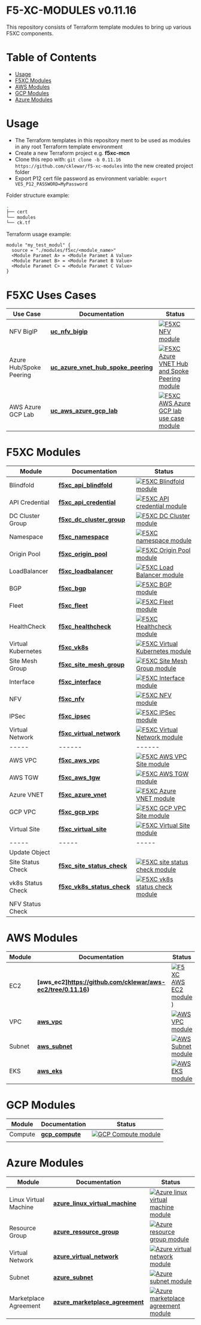 # F5-XC-MODULES v0.11.16

This repository consists of Terraform template modules to bring up various F5XC components.

# Table of Contents

- [Usage](#usage)
- [F5XC Modules](#f5xc-modules)
- [AWS Modules](#aws-modules)
- [GCP Modules](#gcp-modules)
- [Azure Modules](#azure-modules)

# Usage

- The Terraform templates in this repository ment to be used as modules in any root Terraform template environment
- Create a new Terraform project e.g. __f5xc-mcn__
- Clone this repo with: `git clone -b 0.11.16 https://github.com/cklewar/f5-xc-modules` into the new created project folder
- Export P12 cert file password as environment variable: `export VES_P12_PASSWORD=MyPassword`

Folder structure example:

```bash
.
├── cert
└── modules
└── ck.tf
```

Terraform usage example:

```hcl
module "my_test_modul" {
  source = "./modules/f5xc/<module_name>"
  <Module Paramet A> = <Module Paramet A Value>
  <Module Paramet B> = <Module Paramet B Value>
  <Module Paramet C> = <Module Paramet C Value>
}
```

# F5XC Uses Cases

| Use Case                | Documentation                                                                                           | Status                                                                                                                                                                                                                                                                          |
|-------------------------|---------------------------------------------------------------------------------------------------------|---------------------------------------------------------------------------------------------------------------------------------------------------------------------------------------------------------------------------------------------------------------------------------|
| NFV BigIP               | **[uc_nfv_bigip](https://github.com/cklewar/f5-xc-nfv-bigip)**                                          | [![F5XC NFV module](https://github.com/cklewar/f5-xc-nfv/actions/workflows/module_test.yml/badge.svg?branch=main)](https://github.com/cklewar/f5-xc-nfv/actions/workflows/module_test.yml)                                                                                      |
| Azure Hub/Spoke Peering | **[uc_azure_vnet_hub_spoke_peering](https://github.com/cklewar/f5-xc-uc-azure-vnet-hub-spoke-peering)** | [![F5XC Azure VNET Hub and Spoke Peering module](https://github.com/cklewar/f5-xc-uc-azure-vnet-hub-spoke-peering/actions/workflows/module_test.yml/badge.svg?branch=main)](https://github.com/cklewar/f5-xc-uc-azure-vnet-hub-spoke-peering/actions/workflows/module_test.yml) |
| AWS Azure GCP Lab       | **[uc_aws_azure_gcp_lab](https://github.com/cklewar/f5-xc-uc-aws-azure-gcp-lab/tree/0.11.16)**          | [![F5XC AWS Azure GCP lab use case module](https://github.com/cklewar/f5-xc-uc-aws-azure-gcp-lab/actions/workflows/module_test.yml/badge.svg?branch=0.11.16)](https://github.com/cklewar/f5-xc-uc-aws-azure-gcp-lab/actions/workflows/module_test.yml)                          |

# F5XC Modules

| Module             | Documentation                                                                     | Status                                                                                                                                                                                                                               |
|--------------------|-----------------------------------------------------------------------------------|--------------------------------------------------------------------------------------------------------------------------------------------------------------------------------------------------------------------------------------|
| Blindfold          | **[f5xc_api_blindfold](https://github.com/cklewar/f5-xc-blindfold)**              | [![F5XC Blindfold module](https://github.com/cklewar/f5-xc-blindfold/actions/workflows/module_test.yml/badge.svg?branch=main)](https://github.com/cklewar/f5-xc-blindfold/actions/workflows/module_test.yml)                         |
| API Credential     | **[f5xc_api_credential](https://github.com/cklewar/f5-xc-api-credential)**        | [![F5XC API credential module](https://github.com/cklewar/f5-xc-api-credential/actions/workflows/module_test.yml/badge.svg?branch=main)](https://github.com/cklewar/f5-xc-api-credential/actions/workflows/module_test.yml)          |
| DC Cluster Group   | **[f5xc_dc_cluster_group](https://github.com/cklewar/f5-xc-dc-cluster-group)**    | [![F5XC DC Cluster module](https://github.com/cklewar/f5-xc-dc-cluster-group/actions/workflows/module_test.yml/badge.svg?branch=main)](https://github.com/cklewar/f5-xc-dc-cluster-group/actions/workflows/module_test.yml)          |
| Namespace          | **[f5xc_namespace](https://github.com/cklewar/f5-xc-namespace)**                  | [![F5XC namespace module](https://github.com/cklewar/f5-xc-namespace/actions/workflows/module_test.yml/badge.svg)](https://github.com/cklewar/f5-xc-namespace/actions/workflows/module_test.yml)                                     |
| Origin Pool        | **[f5xc_origin_pool](https://github.com/cklewar/f5-xc-origin-pool/tree/0.11.16)** | [![F5XC Origin Pool module](https://github.com/cklewar/f5-xc-origin-pool/actions/workflows/module_test.yml/badge.svg)](https://github.com/cklewar/f5-xc-origin-pool/actions/workflows/module_test.yml)                               |
| LoadBalancer       | **[f5xc_loadbalancer](https://github.com/cklewar/f5-xc-loadbalancer)**            | [![F5XC Load Balancer module](https://github.com/cklewar/f5-xc-loadbalancer/actions/workflows/module_test.yml/badge.svg?branch=main)](https://github.com/cklewar/f5-xc-loadbalancer/actions/workflows/module_test.yml)               |
| BGP                | **[f5xc_bgp](https://github.com/cklewar/f5-xc-bgp)**                              | [![F5XC BGP module](https://github.com/cklewar/f5-xc-bgp/actions/workflows/module_test.yml/badge.svg)](https://github.com/cklewar/f5-xc-bgp/actions/workflows/module_test.yml)                                                       |
| Fleet              | **[f5xc_fleet](https://github.com/cklewar/f5-xc-fleet)**                          | [![F5XC Fleet module](https://github.com/cklewar/f5-xc-fleet/actions/workflows/module_test.yml/badge.svg)](https://github.com/cklewar/f5-xc-fleet/actions/workflows/module_test.yml)                                                 |
| HealthCheck        | **[f5xc_healthcheck](https://github.com/cklewar/f5-xc-healthcheck)**              | [![F5XC Healthcheck module](https://github.com/cklewar/f5-xc-healthcheck/actions/workflows/module_test.yml/badge.svg)](https://github.com/cklewar/f5-xc-healthcheck/actions/workflows/module_test.yml)                               |
| Virtual Kubernetes | **[f5xc_vk8s](https://github.com/cklewar/f5-xc-virtual-k8s/tree/0.11.16)**        | [![F5XC Virtual Kubernetes module](https://github.com/cklewar/f5-xc-virtual-k8s/actions/workflows/module_test.yml/badge.svg?branch=0.11.16)](https://github.com/cklewar/f5-xc-virtual-k8s/actions/workflows/module_test.yml)         |
| Site Mesh Group    | **[f5xc_site_mesh_group](https://github.com/cklewar/f5-xc-site-mesh-group)**      | [![F5XC Site Mesh Group module](https://github.com/cklewar/f5-xc-site-mesh-group/actions/workflows/module_test.yml/badge.svg)](https://github.com/cklewar/f5-xc-site-mesh-group/actions/workflows/module_test.yml)                   |
| Interface          | **[f5xc_interface](https://github.com/cklewar/f5-xc-interface)**                  | [![F5XC Interface module](https://github.com/cklewar/f5-xc-interface/actions/workflows/module_test.yml/badge.svg)](https://github.com/cklewar/f5-xc-interface/actions/workflows/module_test.yml)                                     |
| NFV                | **[f5xc_nfv](https://github.com/cklewar/f5-xc-nfv)**                              | [![F5XC NFV module](https://github.com/cklewar/f5-xc-nfv/actions/workflows/module_test.yml/badge.svg?branch=main)](https://github.com/cklewar/f5-xc-nfv/actions/workflows/module_test.yml)                                           |
| IPSec              | **[f5xc_ipsec](https://github.com/cklewar/f5-xc-ipsec)**                          | [![F5XC IPSec module](https://github.com/cklewar/f5-xc-ipsec/actions/workflows/module_test.yml/badge.svg)](https://github.com/cklewar/f5-xc-ipsec/actions/workflows/module_test.yml)                                                 |
| Virtual Network    | **[f5xc_virtual_network](https://github.com/cklewar/f5-xc-virtual-network)**      | [![F5XC Virtual Network module](https://github.com/cklewar/f5-xc-virtual-network/actions/workflows/module_test.yml/badge.svg)](https://github.com/cklewar/f5-xc-virtual-network/actions/workflows/module_test.yml)                   |
| -----              | ------                                                                            | ------                                                                                                                                                                                                                               |
| AWS VPC            | **[f5xc_aws_vpc](https://github.com/cklewar/f5-xc-aws-vpc-multinode)**            | [![F5XC AWS VPC Site module](https://github.com/cklewar/f5-xc-aws-vpc-multinode/actions/workflows/module_test.yml/badge.svg?branch=main)](https://github.com/cklewar/f5-xc-aws-vpc-multinode/actions/workflows/module_test.yml)      |
| AWS TGW            | **[f5xc_aws_tgw](https://github.com/cklewar/f5-xc-aws-tgw-multinode)**            | [![F5XC AWS TGW module](https://github.com/cklewar/f5-xc-aws-tgw-multinode/actions/workflows/module_test.yml/badge.svg)](https://github.com/cklewar/f5-xc-aws-tgw-multinode/actions/workflows/module_test.yml)                       |
| Azure VNET         | **[f5xc_azure_vnet](https://github.com/cklewar/f5-xc-azure-vnet-multinode)**      | [![F5XC Azure VNET module](https://github.com/cklewar/f5-xc-azure-vnet-multinode/actions/workflows/module_test.yml/badge.svg?branch=main)](https://github.com/cklewar/f5-xc-azure-vnet-multinode/actions/workflows/module_test.yml)  |
| GCP VPC            | **[f5xc_gcp_vpc](https://github.com/cklewar/f5-xc-gcp-vpc-multinode)**            | [![F5XC GCP VPC Site module](https://github.com/cklewar/f5-xc-gcp-vpc-multinode/actions/workflows/module_test.yml/badge.svg?branch=main)](https://github.com/cklewar/f5-xc-gcp-vpc-multinode/actions/workflows/module_test.yml)      |
| Virtual Site       | **[f5xc_virtual_site](https://github.com/cklewar/f5-xc-virtual-site)**            | [![F5XC Virtual Site module](https://github.com/cklewar/f5-xc-virtual-site/actions/workflows/module_test.yml/badge.svg?branch=0.11.16)](https://github.com/cklewar/f5-xc-virtual-site/actions/workflows/module_test.yml)             |
| -----              | -----                                                                             | -----                                                                                                                                                                                                                                |
| Update Object      |                                                                                   |                                                                                                                                                                                                                                      | 
| Site Status Check  | **[f5xc_site_status_check](https://github.com/cklewar/f5-xc-site-status-check)**  | [![F5XC site status check module](https://github.com/cklewar/f5-xc-site-status-check/actions/workflows/module_test.yml/badge.svg?branch=main)](https://github.com/cklewar/f5-xc-site-status-check/actions/workflows/module_test.yml) |
| vk8s Status Check  | **[f5xc_vk8s_status_check](https://github.com/cklewar/f5-xc-vk8s-status-check)**  | [![F5XC vk8s status check module](https://github.com/cklewar/f5-xc-vk8s-status-check/actions/workflows/module_test.yml/badge.svg?branch=main)](https://github.com/cklewar/f5-xc-vk8s-status-check/actions/workflows/module_test.yml) |
| NFV Status Check   |                                                                                   |                                                                                                                                                                                                                                      |

# AWS Modules

| Module | Documentation                                                 | Status                                                                                                                                                                                          |
|--------|---------------------------------------------------------------|-------------------------------------------------------------------------------------------------------------------------------------------------------------------------------------------------|
| EC2    | **[aws_ec2]https://github.com/cklewar/aws-ec2/tree/0.11.16)** | [![F5 XC AWS EC2 module](https://github.com/cklewar/aws-ec2/actions/workflows/module_test.yml/badge.svg?branch=0.11.16)](https://github.com/cklewar/aws-ec2/actions/workflows/module_test.yml)) |
| VPC    | **[aws_vpc](https://github.com/cklewar/aws-vpc)**             | [![AWS VPC module](https://github.com/cklewar/aws-vpc/actions/workflows/module_test.yml/badge.svg)](https://github.com/cklewar/aws-vpc/actions/workflows/module_test.yml)                       |
| Subnet | **[aws_subnet](https://github.com/cklewar/aws-subnet)**       | [![AWS Subnet module](https://github.com/cklewar/aws-subnets/actions/workflows/module_test.yml/badge.svg)](https://github.com/cklewar/aws-subnets/actions/workflows/module_test.yml)            |
| EKS    | **[aws_eks](https://github.com/cklewar/aws-eks)**             | [![AWS EKS module](https://github.com/cklewar/aws-eks/actions/workflows/module_test.yml/badge.svg?branch=main)](https://github.com/cklewar/aws-eks/actions/workflows/module_test.yml)           |

# GCP Modules

| Module  | Documentation                                              | Status                                                                                                                                                                                             |
|---------|------------------------------------------------------------|----------------------------------------------------------------------------------------------------------------------------------------------------------------------------------------------------|
| Compute | **[gcp_compute](https://github.com/cklewar/gcp-compute/)** | [![GCP Compute module](https://github.com/cklewar/gcp-compute/actions/workflows/module_test.yml/badge.svg?branch=main)](https://github.com/cklewar/gcp-compute/actions/workflows/module_test.yml)  |
|         |                                                            |                                                                                                                                                                                                    |

# Azure Modules

| Module                | Documentation                                                                              | Status                                                                                                                                                                                                                                            |
|-----------------------|--------------------------------------------------------------------------------------------|---------------------------------------------------------------------------------------------------------------------------------------------------------------------------------------------------------------------------------------------------|
| Linux Virtual Machine | **[azure_linux_virtual_machine](https://github.com/cklewar/azure-linux-virtual-machine/)** | [![Azure linux virtual machine module](https://github.com/cklewar/azure-linux-virtual-machine/actions/workflows/module_test.yml/badge.svg?branch=main)](https://github.com/cklewar/azure-linux-virtual-machine/actions/workflows/module_test.yml) |
| Resource Group        | **[azure_resource_group](https://github.com/cklewar/azure-resource-group )**               | [![Azure resource group module](https://github.com/cklewar/azure-resource-group/actions/workflows/module_test.yml/badge.svg?branch=main)](https://github.com/cklewar/azure-resource-group/actions/workflows/module_test.yml)                      |
| Virtual Network       | **[azure_virtual_network](https://github.com/cklewar/azure-virtual-network/)**             | [![Azure virtual network module](https://github.com/cklewar/azure-virtual-network/actions/workflows/module_test.yml/badge.svg?branch=main)](https://github.com/cklewar/azure-virtual-network/actions/workflows/module_test.yml)                   |
| Subnet                | **[azure_subnet](https://github.com/cklewar/azure-subnet )**                               | [![Azure subnet module](https://github.com/cklewar/azure-subnet/actions/workflows/module_test.yml/badge.svg?branch=main)](https://github.com/cklewar/azure-subnet/actions/workflows/module_test.yml)                                              |
| Marketplace Agreement | **[azure_marketplace_agreement](https://github.com/cklewar/azure-marketplace-agreement/)** | [![Azure marketplace agreement module](https://github.com/cklewar/azure-marketplace-agreement/actions/workflows/module_test.yml/badge.svg)](https://github.com/cklewar/azure-marketplace-agreement/actions/workflows/module_test.yml)             |
